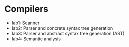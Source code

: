 # Compilers

- lab1: Scanner
- lab2: Parser and concrete syntax tree generation
- lab3: Parser and abstract syntax tree generation (AST)
- lab4: Semantic analysis
